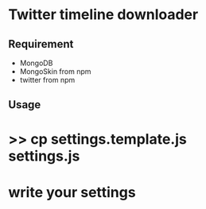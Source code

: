Twitter timeline downloader
===========================

Requirement
-----------

* MongoDB
* MongoSkin from npm
* twitter from npm

Usage
-----

# >> cp settings.template.js settings.js
# write your settings
